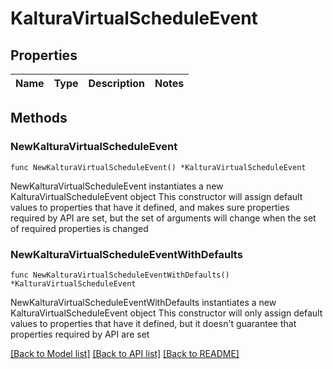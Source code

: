 # KalturaVirtualScheduleEvent

## Properties

Name | Type | Description | Notes
------------ | ------------- | ------------- | -------------

## Methods

### NewKalturaVirtualScheduleEvent

`func NewKalturaVirtualScheduleEvent() *KalturaVirtualScheduleEvent`

NewKalturaVirtualScheduleEvent instantiates a new KalturaVirtualScheduleEvent object
This constructor will assign default values to properties that have it defined,
and makes sure properties required by API are set, but the set of arguments
will change when the set of required properties is changed

### NewKalturaVirtualScheduleEventWithDefaults

`func NewKalturaVirtualScheduleEventWithDefaults() *KalturaVirtualScheduleEvent`

NewKalturaVirtualScheduleEventWithDefaults instantiates a new KalturaVirtualScheduleEvent object
This constructor will only assign default values to properties that have it defined,
but it doesn't guarantee that properties required by API are set


[[Back to Model list]](../README.md#documentation-for-models) [[Back to API list]](../README.md#documentation-for-api-endpoints) [[Back to README]](../README.md)


